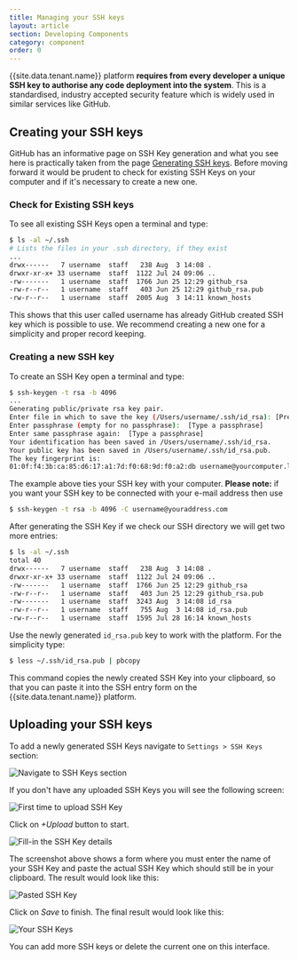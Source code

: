 ```yaml
---
title: Managing your SSH keys
layout: article
section: Developing Components
category: component
order: 0
---
```


{{site.data.tenant.name}} platform **requires from every developer a unique SSH key to authorise any code deployment into the system**. This is a standardised, industry accepted security feature which is widely used in similar services like GitHub.

## Creating your SSH keys

GitHub has an informative page on SSH Key generation and what you see here is practically taken from the page [Generating SSH keys](https://help.github.com/articles/generating-ssh-keys/). Before moving forward it would be prudent to check for existing SSH Keys on your computer and if it's necessary to create a new one.

### Check for Existing SSH keys

To see all existing SSH Keys open a terminal and type:
```sh
$ ls -al ~/.ssh
# Lists the files in your .ssh directory, if they exist
...
drwx------   7 username  staff   238 Aug  3 14:08 .
drwxr-xr-x+ 33 username  staff  1122 Jul 24 09:06 ..
-rw-------   1 username  staff  1766 Jun 25 12:29 github_rsa
-rw-r--r--   1 username  staff   403 Jun 25 12:29 github_rsa.pub
-rw-r--r--   1 username  staff  2005 Aug  3 14:11 known_hosts
```

This shows that this user called username has already GitHub created SSH key which is possible to use. We recommend creating a new one for a simplicity and proper record keeping.

### Creating a new SSH key

To create an SSH Key open a terminal and type:
```sh
$ ssh-keygen -t rsa -b 4096
...
Generating public/private rsa key pair.
Enter file in which to save the key (/Users/username/.ssh/id_rsa): [Press enter]
Enter passphrase (empty for no passphrase):  [Type a passphrase]
Enter same passphrase again:  [Type a passphrase]
Your identification has been saved in /Users/username/.ssh/id_rsa.
Your public key has been saved in /Users/username/.ssh/id_rsa.pub.
The key fingerprint is:
01:0f:f4:3b:ca:85:d6:17:a1:7d:f0:68:9d:f0:a2:db username@yourcomputer.local
```
The example above ties your SSH key with your computer.
**Please note:** if you want your SSH key to be connected with your e-mail address then use
```sh
$ ssh-keygen -t rsa -b 4096 -C username@youraddress.com
```
After generating the SSH Key if we check our SSH directory we will get two more entries:
```sh
$ ls -al ~/.ssh
total 40
drwx------   7 username  staff   238 Aug  3 14:08 .
drwxr-xr-x+ 33 username  staff  1122 Jul 24 09:06 ..
-rw-------   1 username  staff  1766 Jun 25 12:29 github_rsa
-rw-r--r--   1 username  staff   403 Jun 25 12:29 github_rsa.pub
-rw-------   1 username  staff  3243 Aug  3 14:08 id_rsa
-rw-r--r--   1 username  staff   755 Aug  3 14:08 id_rsa.pub
-rw-r--r--   1 username  staff  1595 Jul 28 16:14 known_hosts
```
Use the newly generated `id_rsa.pub` key to work with the platform. For the simplicity type:
```sh
$ less ~/.ssh/id_rsa.pub | pbcopy
```
This command copies the newly created SSH Key into your clipboard, so that you
can paste it into the SSH entry form on the {{site.data.tenant.name}} platform.

## Uploading your SSH keys

To add a newly generated SSH Keys navigate to `Settings > SSH Keys` section:

![Navigate to SSH Keys section](/assets/img/developer-guide/ssh-keys/ssh-keys-01.png "Navigate to SSH Keys section")

If you don't have any uploaded SSH Keys you will see the following screen:

![First time to upload SSH Key](/assets/img/developer-guide/ssh-keys/ssh-keys-02.png "First time to upload SSH Key")

Click on *+Upload* button to start.

![Fill-in the SSH Key details](/assets/img/developer-guide/ssh-keys/ssh-keys-03.png "Fill-in the SSH Key details")

The screenshot above shows a form where you must enter the name of your SSH Key
and paste the actual SSH Key which should still be in your clipboard. The result
would look like this:

![Pasted SSH Key](/assets/img/developer-guide/ssh-keys/ssh-keys-04.png "Pasted SSH Key")

Click on *Save* to finish. The final result would look like this:

![Your SSH Keys](/assets/img/developer-guide/ssh-keys/ssh-keys-05.png "Your SSH Keys")

You can add more SSH keys or delete the current one on this interface.
